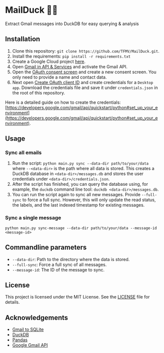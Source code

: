# MailDuck 🦆📨

Extract Gmail messages into DuckDB for easy querying & analysis

## Installation

1. Clone this repository: `git clone https://github.com/TFMV/MailDuck.git`.
2. Install the requirements: `pip install -r requirements.txt`
3. Create a Google Cloud project [here](https://console.cloud.google.com/projectcreate).
4. Open [Gmail in API & Services](https://console.cloud.google.com/apis/library/gmail.googleapis.com) and activate the Gmail API.
5. Open the [OAuth consent screen](https://console.cloud.google.com/apis/credentials/consent) and create a new consent screen. You only need to provide a name and contact data.
6. Next open [Create OAuth client ID](https://console.cloud.google.com/apis/credentials/oauthclient) and create credentials for a `Desktop app`. Download the credentials file and save it under `credentials.json` in the root of this repository.

Here is a detailed guide on how to create the credentials: [https://developers.google.com/gmail/api/quickstart/python#set_up_your_environment](https://developers.google.com/gmail/api/quickstart/python#set_up_your_environment).

## Usage

### Sync all emails

1. Run the script: `python main.py sync --data-dir path/to/your/data` where `--<data-dir>` is the path where all data is stored. This creates a DuckDB database in `<data-dir>/messages.db` and stores the user credentials under `<data-dir>/credentials.json`.
2. After the script has finished, you can query the database using, for example, the `duckdb` command line tool: `duckdb <data-dir>/messages.db`.
3. You can run the script again to sync all new messages. Provide `--full-sync` to force a full sync. However, this will only update the read status, the labels, and the last indexed timestamp for existing messages.

### Sync a single message

`python main.py sync-message --data-dir path/to/your/data --message-id <message-id>`

## Commandline parameters

- `--data-dir`: Path to the directory where the data is stored.
- `--full-sync`: Force a full sync of all messages.
- `--message-id`: The ID of the message to sync.


## License

This project is licensed under the MIT License. See the [LICENSE](LICENSE) file for details.

## Acknowledgements

- [Gmail to SQLite](https://github.com/marcboeker/gmail-to-sqlite)
- [DuckDB](https://duckdb.org/)
- [Pandas](https://pandas.pydata.org/)
- [Google Gmail API](https://developers.google.com/gmail/api)
